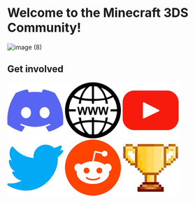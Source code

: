 # Welcome to the Minecraft 3DS Community!

![image (8)](https://github.com/user-attachments/assets/061ce157-c14d-4593-b4c7-03689d51a7e4)

## Get involved

[![Discord server](https://github.com/Minecraft-3DS-Community/.github/raw/main/img/discord.png)](https://discord.com/invite/PcfekvmjSw)
[![Minecraft 3DS Community Website](https://github.com/Minecraft-3DS-Community/.github/raw/main/img/website.png)](https://www.minecraft3ds.net)
[![YouTube channel](https://github.com/Minecraft-3DS-Community/.github/raw/main/img/youtube.png)](https://www.youtube.com/channel/UCCcDZhqaqiUnjAUUZHSIBtQ)
[![Twitter](https://github.com/Minecraft-3DS-Community/.github/raw/main/img/twitter.png)](https://twitter.com/minecraft3ds_)
[![Subreddit](https://github.com/Minecraft-3DS-Community/.github/raw/main/img/reddit.png)](https://www.reddit.com/r/minecraft3ds)
[![Speedrun.com](https://github.com/Minecraft-3DS-Community/.github/raw/main/img/speedrun.png)](https://www.speedrun.com/mc3ds)
